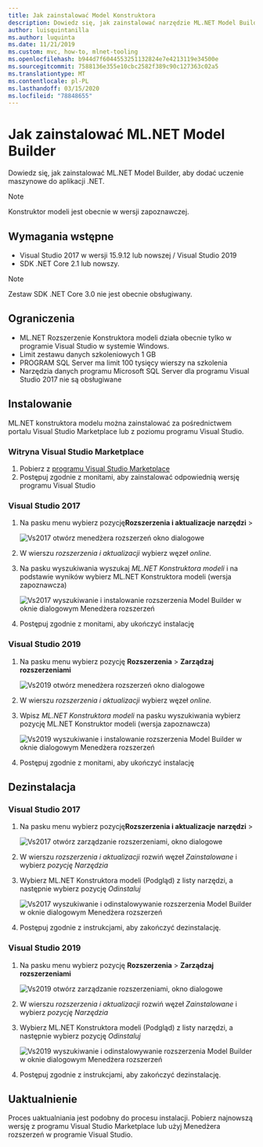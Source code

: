 ```yaml
---
title: Jak zainstalować Model Konstruktora
description: Dowiedz się, jak zainstalować narzędzie ML.NET Model Builder
author: luisquintanilla
ms.author: luquinta
ms.date: 11/21/2019
ms.custom: mvc, how-to, mlnet-tooling
ms.openlocfilehash: b944d7f6044553251132824e7e4213119e34500e
ms.sourcegitcommit: 7588136e355e10cbc2582f389c90c127363c02a5
ms.translationtype: MT
ms.contentlocale: pl-PL
ms.lasthandoff: 03/15/2020
ms.locfileid: "78848655"
---
```

# <a name="how-to-install-mlnet-model-builder"></a>Jak zainstalować ML.NET Model Builder

Dowiedz się, jak zainstalować ML.NET Model Builder, aby dodać uczenie maszynowe do aplikacji .NET.

> [!NOTE]
> Konstruktor modeli jest obecnie w wersji zapoznawczej.

## <a name="prerequisites"></a>Wymagania wstępne

- Visual Studio 2017 w wersji 15.9.12 lub nowszej / Visual Studio 2019
- SDK .NET Core 2.1 lub nowszy.

> [!NOTE]
> Zestaw SDK .NET Core 3.0 nie jest obecnie obsługiwany.

## <a name="limitations"></a>Ograniczenia

- ML.NET Rozszerzenie Konstruktora modeli działa obecnie tylko w programie Visual Studio w systemie Windows.
- Limit zestawu danych szkoleniowych 1 GB
- PROGRAM SQL Server ma limit 100 tysięcy wierszy na szkolenia
- Narzędzia danych programu Microsoft SQL Server dla programu Visual Studio 2017 nie są obsługiwane

## <a name="install"></a>Instalowanie

ML.NET konstruktora modelu można zainstalować za pośrednictwem portalu Visual Studio Marketplace lub z poziomu programu Visual Studio.

### <a name="visual-studio-marketplace"></a>Witryna Visual Studio Marketplace

1. Pobierz z [programu Visual Studio Marketplace](https://marketplace.visualstudio.com/items?itemName=MLNET.07)
1. Postępuj zgodnie z monitami, aby zainstalować odpowiednią wersję programu Visual Studio

### <a name="visual-studio-2017"></a>Visual Studio 2017

1. Na pasku menu wybierz pozycję**Rozszerzenia i aktualizacje** **narzędzi** > 

    ![Vs2017 otwórz menedżera rozszerzeń okno dialogowe](./media/install-model-builder/vs2017-open-extensions-manager.png)

1. W wierszu *rozszerzenia i aktualizacji* wybierz węzeł *online.*
1. Na pasku wyszukiwania wyszukaj *ML.NET Konstruktora modeli* i na podstawie wyników wybierz ML.NET Konstruktora modeli (wersja zapoznawcza)

    ![Vs2017 wyszukiwanie i instalowanie rozszerzenia Model Builder w oknie dialogowym Menedżera rozszerzeń](./media/install-model-builder/vs2017-install-model-builder.png)

1. Postępuj zgodnie z monitami, aby ukończyć instalację

### <a name="visual-studio-2019"></a>Visual Studio 2019

1. Na pasku menu wybierz pozycję **Rozszerzenia** > **Zarządzaj rozszerzeniami**

    ![Vs2019 otwórz menedżera rozszerzeń okno dialogowe](./media/install-model-builder/vs2019-open-extensions-manager.png)

1. W wierszu *rozszerzenia i aktualizacji* wybierz węzeł *online.*
1. Wpisz *ML.NET Konstruktora modeli* na pasku wyszukiwania wybierz pozycję ML.NET Konstruktor modeli (wersja zapoznawcza)

    ![Vs2019 wyszukiwanie i instalowanie rozszerzenia Model Builder w oknie dialogowym Menedżera rozszerzeń](./media/install-model-builder/vs2019-install-model-builder.png)

1. Postępuj zgodnie z monitami, aby ukończyć instalację

## <a name="uninstall"></a>Dezinstalacja

### <a name="visual-studio-2017"></a>Visual Studio 2017

1. Na pasku menu wybierz pozycję**Rozszerzenia i aktualizacje** **narzędzi** > 

    ![Vs2017 otwórz zarządzanie rozszerzeniami, okno dialogowe](./media/install-model-builder/vs2017-open-extensions-manager.png)

1. W wierszu *rozszerzenia i aktualizacji* rozwiń węzeł *Zainstalowane* i wybierz *pozycję Narzędzia*
1. Wybierz ML.NET Konstruktora modeli (Podgląd) z listy narzędzi, a następnie wybierz pozycję *Odinstaluj*

    ![Vs2017 wyszukiwanie i odinstalowywanie rozszerzenia Model Builder w oknie dialogowym Menedżera rozszerzeń](./media/install-model-builder/vs2017-uninstall-model-builder.png)

1. Postępuj zgodnie z instrukcjami, aby zakończyć dezinstalację.

### <a name="visual-studio-2019"></a>Visual Studio 2019

1. Na pasku menu wybierz pozycję **Rozszerzenia** > **Zarządzaj rozszerzeniami**

    ![Vs2019 otwórz zarządzanie rozszerzeniami, okno dialogowe](./media/install-model-builder/vs2019-open-extensions-manager.png)

1. W wierszu *rozszerzenia i aktualizacji* rozwiń węzeł *Zainstalowane* i wybierz *pozycję Narzędzia*
1. Wybierz ML.NET Konstruktora modeli (Podgląd) z listy narzędzi, a następnie wybierz pozycję *Odinstaluj*

    ![Vs2019 wyszukiwanie i odinstalowywanie rozszerzenia Model Builder w oknie dialogowym Menedżera rozszerzeń](./media/install-model-builder/vs2019-uninstall-model-builder.png)

1. Postępuj zgodnie z instrukcjami, aby zakończyć dezinstalację.

## <a name="upgrade"></a>Uaktualnienie

Proces uaktualniania jest podobny do procesu instalacji. Pobierz najnowszą wersję z programu Visual Studio Marketplace lub użyj Menedżera rozszerzeń w programie Visual Studio.
